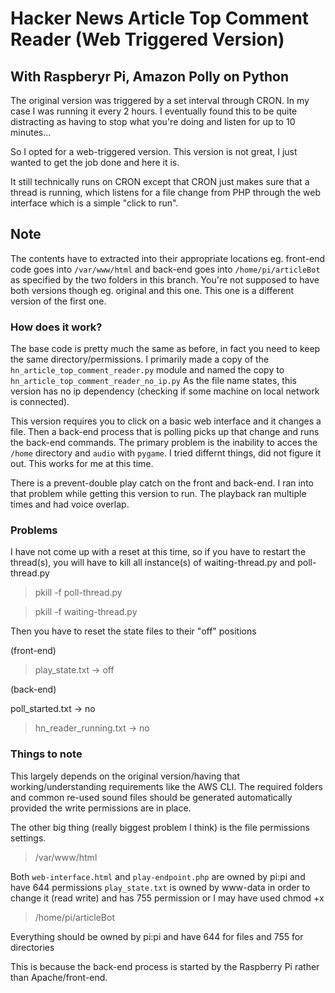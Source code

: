 # Hacker News Article Top Comment Reader (Web Triggered Version)
## With Raspberyr Pi, Amazon Polly on Python

The original version was triggered by a set interval through CRON. In my case I was running it every 2 hours. I eventually found this to be quite distracting as having to stop what you're doing and listen for up to 10 minutes...

So I opted for a web-triggered version. This version is not great, I just wanted to get the job done and here it is.

It still technically runs on CRON except that CRON just makes sure that a thread is running, which listens for a file change from PHP through the web interface which is a simple "click to run".

## Note

The contents have to extracted into their appropriate locations eg. front-end code goes into ```/var/www/html``` and back-end goes into ```/home/pi/articleBot``` as specified by the two folders in this branch. You're not supposed to have both versions though eg. original and this one. This one is a different version of the first one.

### How does it work?

The base code is pretty much the same as before, in fact you need to keep the same directory/permissions. I primarily made a copy of the ```hn_article_top_comment_reader.py``` module and named the copy to ```hn_article_top_comment_reader_no_ip.py``` As the file name states, this version has no ip dependency (checking if some machine on local network is connected).

This version requires you to click on a basic web interface and it changes a file. Then a back-end process that is polling picks up that change and runs the back-end commands. The primary problem is the inability to acces the ```/home``` directory and ```audio``` with ```pygame```. I tried differnt things, did not figure it out. This works for me at this time.

There is a prevent-double play catch on the front and back-end. I ran into that problem while getting this version to run. The playback ran multiple times and had voice overlap.

### Problems

I have not come up with a reset at this time, so if you have to restart the thread(s), you will have to kill all instance(s) of waiting-thread.py and poll-thread.py

>pkill -f poll-thread.py

>pkill -f waiting-thread.py

Then you have to reset the state files to their "off" positions

(front-end)

>play_state.txt -> off


(back-end)

poll_started.txt -> no

>hn_reader_running.txt -> no

### Things to note

This largely depends on the original version/having that working/understanding requirements like the AWS CLI. The required folders and common re-used sound files should be generated automatically provided the write permissions are in place.

The other big thing (really biggest problem I think) is the file permissions settings.

>/var/www/html

Both ```web-interface.html``` and ```play-endpoint.php``` are owned by pi:pi and have 644 permissions 
```play_state.txt``` is owned by www-data in order to change it (read write) and has 755 permission or I may have used chmod +x


>/home/pi/articleBot

Everything should be owned by pi:pi and have 644 for files and 755 for directories

This is because the back-end process is started by the Raspberry Pi rather than Apache/front-end.
